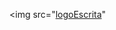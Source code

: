 <img src="[logoEscrita](https://user-images.githubusercontent.com/86982539/176807417-40bb5cb7-0208-4f8a-894b-b5d15f9ebf94.png)"
